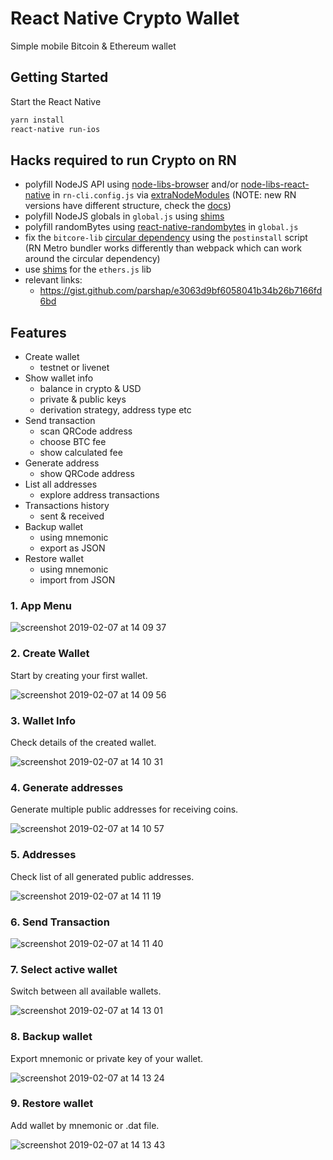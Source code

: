 # React Native Crypto Wallet

Simple mobile Bitcoin & Ethereum wallet

## Getting Started

Start the React Native

```sh
yarn install
react-native run-ios
```

## Hacks required to run Crypto on RN

- polyfill NodeJS API using [node-libs-browser](https://github.com/webpack/node-libs-browser) and/or [node-libs-react-native](https://github.com/parshap/node-libs-react-native) in `rn-cli.config.js` via [extraNodeModules](https://facebook.github.io/metro/docs/en/configuration#extranodemodules) (NOTE: new RN versions have different structure, check the [docs](https://facebook.github.io/metro/docs/en/configuration#extranodemodules))
- polyfill NodeJS globals in `global.js` using [shims](https://github.com/tradle/rn-nodeify/blob/master/shim.js)
- polyfill randomBytes using [react-native-randombytes](https://github.com/mvayngrib/react-native-randombytes) in `global.js`
- fix the `bitcore-lib` [circular dependency](https://github.com/bitpay/bitcore-lib/issues/184) using the `postinstall` script (RN Metro bundler works differently than webpack which can work around the circular dependency)
- use [shims](https://docs.ethers.io/ethers.js/html/cookbook-react.html) for the `ethers.js` lib
- relevant links:
  - https://gist.github.com/parshap/e3063d9bf6058041b34b26b7166fd6bd

## Features

- Create wallet
  - testnet or livenet
- Show wallet info
  - balance in crypto & USD
  - private & public keys
  - derivation strategy, address type etc
- Send transaction
  - scan QRCode address
  - choose BTC fee
  - show calculated fee
- Generate address
  - show QRCode address
- List all addresses
  - explore address transactions
- Transactions history
  - sent & received
- Backup wallet
  - using mnemonic
  - export as JSON
- Restore wallet
  - using mnemonic
  - import from JSON

### 1. App Menu

![screenshot 2019-02-07 at 14 09 37](https://user-images.githubusercontent.com/38855190/52413908-22b8f400-2ae3-11e9-9bd7-ce15276414df.png)

### 2. Create Wallet

Start by creating your first wallet.

![screenshot 2019-02-07 at 14 09 56](https://user-images.githubusercontent.com/38855190/52413924-2ba9c580-2ae3-11e9-9eb5-5c7178d659b8.png)

### 3. Wallet Info

Check details of the created wallet.

![screenshot 2019-02-07 at 14 10 31](https://user-images.githubusercontent.com/38855190/52413947-3b290e80-2ae3-11e9-92f3-e155fb29c0af.png)

### 4. Generate addresses

Generate multiple public addresses for receiving coins.

![screenshot 2019-02-07 at 14 10 57](https://user-images.githubusercontent.com/38855190/52413996-5dbb2780-2ae3-11e9-86f7-e1077a089568.png)

### 5. Addresses

Check list of all generated public addresses.

![screenshot 2019-02-07 at 14 11 19](https://user-images.githubusercontent.com/38855190/52414038-788d9c00-2ae3-11e9-9bf6-43e8bbae5238.png)

### 6. Send Transaction

![screenshot 2019-02-07 at 14 11 40](https://user-images.githubusercontent.com/38855190/52414057-8511f480-2ae3-11e9-97d3-6fcfb52abda2.png)

### 7. Select active wallet

Switch between all available wallets.

![screenshot 2019-02-07 at 14 13 01](https://user-images.githubusercontent.com/38855190/52414075-95c26a80-2ae3-11e9-9658-d7599c9304e2.png)

### 8. Backup wallet

Export mnemonic or private key of your wallet.

![screenshot 2019-02-07 at 14 13 24](https://user-images.githubusercontent.com/38855190/52414092-a377f000-2ae3-11e9-8684-5f8eca19645f.png)

### 9. Restore wallet

Add wallet by mnemonic or .dat file.

![screenshot 2019-02-07 at 14 13 43](https://user-images.githubusercontent.com/38855190/52414127-be4a6480-2ae3-11e9-8474-6caa8258f6ba.png)
